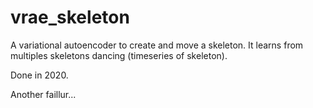 # vrae_skeleton

A variational autoencoder to create and move a skeleton. It learns from multiples skeletons dancing (timeseries of skeleton).

Done in 2020.

Another faillur...
